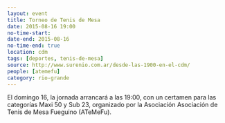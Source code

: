 ```yaml
---
layout: event 
title: Torneo de Tenis de Mesa
date: 2015-08-16 19:00
no-time-start: 
date-end: 2015-08-16
no-time-end: true
location: cdm
tags: [deportes, tenis-de-mesa]
source: http://www.surenio.com.ar/desde-las-1900-en-el-cdm/
people: [atemefu]
category: rio-grande
---
```


El domingo 16, la jornada arrancará a las 19:00, con un certamen para las categorías Maxi 50 y Sub 23, organizado por la Asociación Asociación de Tenis de Mesa Fueguino (ATeMeFu).

